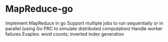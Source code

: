 # MapReduce-go
Implement MapReduce in go
Support multiple jobs to run sequentially or in parallel (using Go PRC to simulate distributed computation)
Handle worker failures
Exaples: word counts; inverted index generation
